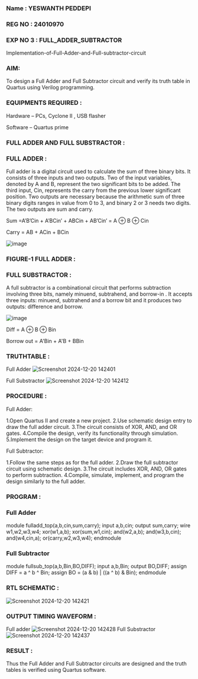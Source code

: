 ### Name : YESWANTH PEDDEPI
### REG NO : 24010970
### EXP NO 3 : FULL_ADDER_SUBTRACTOR

Implementation-of-Full-Adder-and-Full-subtractor-circuit

### AIM:

To design a Full Adder and Full Subtractor circuit and verify its truth table in Quartus using Verilog programming.

### EQUIPMENTS REQUIRED :

Hardware – PCs, Cyclone II , USB flasher

Software – Quartus prime

### FULL ADDER AND FULL SUBSTRACTOR : 

### FULL ADDER : 

Full adder is a digital circuit used to calculate the sum of three binary bits. It consists of three inputs and two outputs. Two of the input variables, denoted by A and B, represent the two significant bits to be added. The third input, Cin, represents the carry from the previous lower significant position. Two outputs are necessary because the arithmetic sum of three binary digits ranges in value from 0 to 3, and binary 2 or 3 needs two digits. The two outputs are sum and carry.

Sum =A’B’Cin + A’BCin’ + ABCin + AB’Cin’ = A ⊕ B ⊕ Cin 

Carry = AB + ACin + BCin

![image](https://github.com/naavaneetha/FULL_ADDER_SUBTRACTOR/assets/154305477/0f30ba51-5ffb-4198-845f-18e054f675e7)

### FIGURE-1 FULL ADDER :

### FULL SUBSTRACTOR : 

A full subtractor is a combinational circuit that performs subtraction involving three bits, namely minuend, subtrahend, and borrow-in . It accepts three inputs: minuend, subtrahend and a borrow bit and it produces two outputs: difference and borrow.

![image](https://github.com/naavaneetha/FULL_ADDER_SUBTRACTOR/assets/154305477/02b24f51-ab51-4304-9ad6-7b81ffc1ead5)

Diff = A ⊕ B ⊕ Bin 

Borrow out = A'Bin + A'B + BBin

### TRUTHTABLE :
  Full Adder
![Screenshot 2024-12-20 142401](https://github.com/user-attachments/assets/b067686c-ad1d-45ed-964c-653403209039)

  Full Substractor
![Screenshot 2024-12-20 142412](https://github.com/user-attachments/assets/9041ffa6-a837-4ca6-b952-e4e4870f022c)

### PROCEDURE :

 Full Adder:
 
 1.Open Quartus II and create a new project. 2.Use schematic design entry to draw the full adder circuit. 3.The
 circuit consists of XOR, AND, and OR gates. 4.Compile the design, verify its functionality through simulation.
 5.Implement the design on the target device and program it.
 
 Full Subtractor:
 
 1.Follow the same steps as for the full adder. 2.Draw the full subtractor circuit using schematic design. 3.The
 circuit includes XOR, AND, OR gates to perform subtraction. 4.Compile, simulate, implement, and program
 the design similarly to the full adder.

### PROGRAM :
### Full Adder
 module fulladd_top(a,b,cin,sum,carry); input a,b,cin; output sum,carry; wire w1,w2,w3,w4;
 xor(w1,a,b); xor(sum,w1,cin);
 and(w2,a,b); and(w3,b,cin); and(w4,cin,a);
 or(carry,w2,w3,w4); endmodule
### Full Subtractor
 
 module fullsub_top(a,b,Bin,BO,DIFF); input a,b,Bin; output BO,DIFF; assign DIFF = a ^ b ^ Bin; assign BO = (a
 & b) | ((a ^ b) & Bin); endmodule


### RTL SCHEMATIC :
![Screenshot 2024-12-20 142421](https://github.com/user-attachments/assets/57058039-ee8e-41aa-ba8b-47513716b01a)

### OUTPUT TIMING WAVEFORM :
Full adder
![Screenshot 2024-12-20 142428](https://github.com/user-attachments/assets/f3211dda-8f95-48eb-b968-af0e58b2249e)
Full Substractor
![Screenshot 2024-12-20 142437](https://github.com/user-attachments/assets/d078f765-a2ec-41d4-abdd-b49d820b8e70)

### RESULT :

Thus the Full Adder and Full Subtractor circuits are designed and the truth tables is verified using Quartus software.



